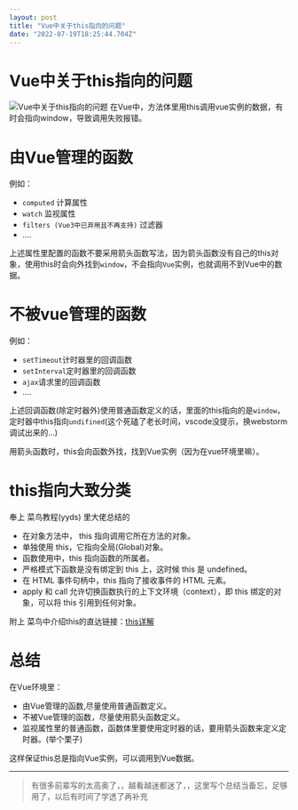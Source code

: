 ```yaml
---
layout: post
title: "Vue中关于this指向的问题"
date: "2022-07-19T18:25:44.704Z"
---
```

Vue中关于this指向的问题
===============

![Vue中关于this指向的问题](https://img2022.cnblogs.com/blog/2722623/202207/2722623-20220720021801973-1123452357.png) 在Vue中，方法体里用this调用vue实例的数据，有时会指向window，导致调用失败报错。

由Vue管理的函数
=========

例如：

*   `computed` 计算属性
*   `watch` 监视属性
*   `filters (Vue3中已弃用且不再支持)` 过滤器
*   ....

上述属性里配置的函数不要采用箭头函数写法，因为箭头函数没有自己的this对象，使用this时会向外找到`window`，不会指向`Vue`实例，也就调用不到Vue中的数据。

不被vue管理的函数
==========

例如：

*   `setTimeout`计时器里的回调函数
*   `setInterval`定时器里的回调函数
*   `ajax`请求里的回调函数
*   ....

上述回调函数(除定时器外)使用普通函数定义的话，里面的this指向的是`window`，定时器中this指向`undifined`(这个死磕了老长时间，vscode没提示，换webstorm调试出来的...)

用箭头函数时，this会向函数外找，找到Vue实例（因为在vue环境里嘛）。

this指向大致分类
==========

奉上 菜鸟教程(yyds) 里大佬总结的

*   在对象方法中， this 指向调用它所在方法的对象。
*   单独使用 this，它指向全局(Global)对象。
*   函数使用中，this 指向函数的所属者。
*   严格模式下函数是没有绑定到 this 上，这时候 this 是 undefined。
*   在 HTML 事件句柄中，this 指向了接收事件的 HTML 元素。
*   apply 和 call 允许切换函数执行的上下文环境（context），即 this 绑定的对象，可以将 this 引用到任何对象。

附上 菜鸟中介绍this的直达链接：[this详解](https://www.runoob.com/js/js-this.html)

总结
==

在Vue环境里：

*   由Vue管理的函数,尽量使用普通函数定义。
*   不被Vue管理的函数，尽量使用箭头函数定义。
*   监视属性里的普通函数，函数体里要使用定时器的话，要用箭头函数来定义定时器。(举个栗子)

这样保证this总是指向Vue实例，可以调用到Vue数据。

* * *

> 有很多前辈写的太高奥了，，越看越迷都迷了，，这里写个总结当备忘，足够用了，以后有时间了学透了再补充